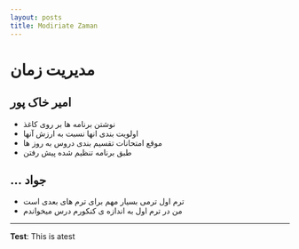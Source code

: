 ```yaml
---
layout: posts
title: Modiriate Zaman
---
```


# مدیریت زمان

## امیر خاک پور

- نوشتن برنامه ها بر روی کاغذ 
- اولویت بندی انها نسبت به ارزش آنها
- موقع امتحانات تقسیم بندی دروس به روز ها 
- طبق برنامه تنظیم شده پیش رفتن 

## ... جواد 

- ترم اول ترمی بسیار مهم برای ترم های بعدی است
- من در ترم اول به اندازه ی کنکورم درس میخواندم

---
**Test**: This is atest

